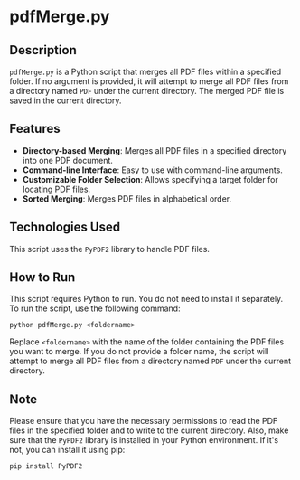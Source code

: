 # pdfMerge.py

## Description
`pdfMerge.py` is a Python script that merges all PDF files within a specified folder. If no argument is provided, it will attempt to merge all PDF files from a directory named `PDF` under the current directory. The merged PDF file is saved in the current directory.

## Features
- **Directory-based Merging**: Merges all PDF files in a specified directory into one PDF document.
- **Command-line Interface**: Easy to use with command-line arguments.
- **Customizable Folder Selection**: Allows specifying a target folder for locating PDF files.
- **Sorted Merging**: Merges PDF files in alphabetical order.

## Technologies Used
This script uses the `PyPDF2` library to handle PDF files.

## How to Run
This script requires Python to run. You do not need to install it separately. To run the script, use the following command:

```
python pdfMerge.py <foldername>
```

Replace `<foldername>` with the name of the folder containing the PDF files you want to merge. If you do not provide a folder name, the script will attempt to merge all PDF files from a directory named `PDF` under the current directory.

## Note
Please ensure that you have the necessary permissions to read the PDF files in the specified folder and to write to the current directory. Also, make sure that the `PyPDF2` library is installed in your Python environment. If it's not, you can install it using pip:

```
pip install PyPDF2
```
